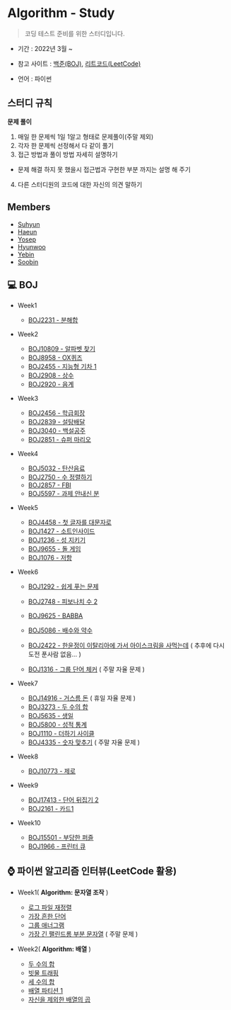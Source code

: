 # Algorithm - Study

> 코딩 테스트 준비를 위한 스터디입니다.

- 기간 : 2022년 3월 ~

- 참고 사이트 : [백준(BOJ)](https://www.acmicpc.net/), [리트코드(LeetCode)](https://leetcode.com/)

- 언어 : 파이썬

  

## 스터디 규칙

**문제 풀이**

1. 매일 한 문제씩 1일 1알고 형태로 문제풀이(주말 제외)
2. 각자 한 문제씩 선정해서 다 같이 풀기
3.  접근 방법과 풀이 방법 자세히 설명하기
   - 문제 해결 하지 못 했을시 접근법과 구현한 부분 까지는 설명 해 주기
4. 다른 스터디원의 코드에 대한 자신의 의견 말하기




## Members

- [Suhyun](https://github.com/DataCrew-Algorithm/suhyun)
- [Haeun](https://github.com/DataCrew-Algorithm/haeun)
- [Yosep](https://github.com/DataCrew-Algorithm/Yosep)
- [Hyunwoo](https://github.com/DataCrew-Algorithm/hyunwoo)
- [Yebin](https://github.com/DataCrew-Algorithm/yebin)
- [Soobin](https://github.com/DataCrew-Algorithm/soobin)



## 💻 BOJ

- Week1
  - [BOJ2231 - 분해합](https://www.acmicpc.net/problem/2231)
- Week2
  - [BOJ10809 - 알파벳 찾기](https://www.acmicpc.net/problem/10809)
  - [BOJ8958 - OX퀴즈](https://www.acmicpc.net/problem/8958)
  - [BOJ2455 - 지능형 기차 1](https://www.acmicpc.net/problem/2455)
  - [BOJ2908 - 상수](https://www.acmicpc.net/problem/2908)
  - [BOJ2920 - 음계](https://www.acmicpc.net/problem/2920)
- Week3
  - [BOJ2456 - 학급회장]( https://www.acmicpc.net/problem/2456)
  - [BOJ2839 - 설탕배달](https://www.acmicpc.net/problem/2839)
  - [BOJ3040 - 백설공주](https://www.acmicpc.net/problem/3040)
  - [BOJ2851 - 슈퍼 마리오](https://www.acmicpc.net/problem/2851)
- Week4
  - [BOJ5032 - 탄산음료](https://www.acmicpc.net/problem/5032)
  - [BOJ2750 - 수 정렬하기](https://www.acmicpc.net/problem/2750)
  - [BOJ2857 - FBI](https://www.acmicpc.net/problem/2857)
  - [BOJ5597 - 과제 안내신 분](https://www.acmicpc.net/problem/5597)
- Week5
  - [BOJ4458 - 첫 글자를 대문자로](https://www.acmicpc.net/problem/4458)
  - [BOJ1427 - 소트인사이드](https://www.acmicpc.net/problem/1427)
  - [BOJ1236 - 성 지키기](https://www.acmicpc.net/problem/1236)
  - [BOJ9655 - 돌 게임](https://www.acmicpc.net/problem/9655)
  - [BOJ1076 - 저항](https://www.acmicpc.net/problem/1076)
- Week6
  - [BOJ1292 - 쉽게 푸는 문제](https://www.acmicpc.net/problem/1292)
  - [BOJ2748 - 피보나치 수 2](https://www.acmicpc.net/problem/2748)
  - [BOJ9625 - BABBA](https://www.acmicpc.net/problem/9625)
  - [BOJ5086 - 배수와 약수](https://www.acmicpc.net/problem/5086)
  - [BOJ2422 - 한윤정이 이탈리아에 가서 아이스크림을 사먹는데](https://www.acmicpc.net/problem/2422) ( 추후에 다시 도전 푼사람 없음... )
  
  - [BOJ1316 - 그룹 단어 체커](https://www.acmicpc.net/problem/1316) ( 주말 자율 문제 )
- Week7
  
  - [BOJ14916 - 거스름 돈](https://www.acmicpc.net/problem/14916)  ( 휴일 자율 문제 ) 
  - [BOJ3273 - 두 수의 합](https://www.acmicpc.net/problem/3273)
  - [BOJ5635 - 생일](https://www.acmicpc.net/problem/5635)
  - [BOJ5800 - 성적 통계](https://www.acmicpc.net/problem/5800)
  - [BOJ1110 - 더하기 사이클](https://www.acmicpc.net/problem/1110)
  - [BOJ4335 - 숫자 맞추기](https://www.acmicpc.net/problem/4335) ( 주말 자율 문제 )
- Week8
  - [BOJ10773 - 제로](https://www.acmicpc.net/problem/10773)
- Week9
  - [BOJ17413 - 단어 뒤집기 2](https://www.acmicpc.net/problem/17413)
  - [BOJ2161 - 카드1](https://www.acmicpc.net/problem/2161)
- Week10
  - [BOJ15501 - 부당한 퍼즐](https://www.acmicpc.net/problem/15501)
  - [BOJ1966 - 프린터 큐](https://www.acmicpc.net/problem/1966)



## ⌚ 파이썬 알고리즘 인터뷰(LeetCode 활용)

- Week1( **Algorithm: 문자열 조작** )

  

  - [로그 파일 재정렬](https://leetcode.com/problems/reorder-data-in-log-files/)
  - [가장 흔한 단어](https://leetcode.com/problems/most-common-word/)
  - [그룹 애너그램](https://leetcode.com/problems/group-anagrams/)
  - [가장 긴 팰린드롬 부분 문자열](https://leetcode.com/problems/longest-palindromic-substring/) ( 주말 문제 )

  

- Week2( **Algorithm: 배열** )
  
  
  
  - [두 수의 합](https://leetcode.com/problems/two-sum/)
  - [빗물 트래핑](https://leetcode.com/problems/trapping-rain-water/)
  - [세 수의 합](https://leetcode.com/problems/3sum/)
  - [배열 파티션 1](https://leetcode.com/problems/array-partition-i/)
  - [자신을 제외한 배열의 곱](https://leetcode.com/problems/product-of-array-except-self/)
